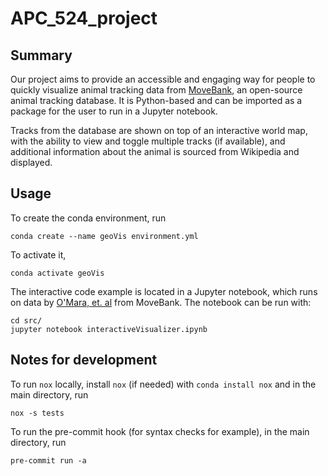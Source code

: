 # APC_524_project

## Summary

Our project aims to provide an accessible and engaging way for people to quickly visualize animal tracking data from [MoveBank](https://www.movebank.org/cms/movebank-main), an open-source animal tracking database. It is Python-based and can be imported as a package for the user to run in a Jupyter notebook.

Tracks from the database are shown on top of an interactive world map, with the ability to view and toggle multiple tracks (if available), and additional information about the animal is sourced from Wikipedia and displayed.

## Usage

To create the conda environment, run
```
conda create --name geoVis environment.yml
```

To activate it,
```
conda activate geoVis
```

The interactive code example is located in a Jupyter notebook, which runs on data by [O'Mara, et. al](https://www.movebank.org/cms/webapp?gwt_fragment=page=studies,path=study312057662) from MoveBank. The notebook can be run with:
```
cd src/
jupyter notebook interactiveVisualizer.ipynb
```

## Notes for development
To run `nox` locally, install `nox` (if needed) with `conda install nox` and in the main directory, run
```
nox -s tests
```

To run the pre-commit hook (for syntax checks for example), in the main directory, run
```
pre-commit run -a
```
